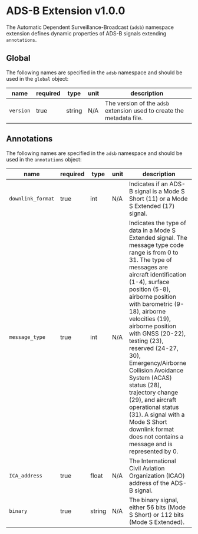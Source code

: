 # ADS-B Extension v1.0.0
The Automatic Dependent Surveillance-Broadcast (`adsb`) namespace extension defines dynamic properties of ADS-B signals extending `annotations`.

## Global
The following names are specified in the `adsb` namespace and should be used in the `global` object:

|name|required|type|unit|description|
|----|--------------|-------|-------|-----------|
|`version`|true|string|N/A|The version of the `adsb` extension used to create the metadata file.|

## Annotations
The following names are specified in the `adsb` namespace and should be used in the `annotations` object:

|name|required|type|unit|description|
|----|--------------|-------|-------|-----------|
|`downlink_format`|true|int|N/A|Indicates if an ADS-B signal is a Mode S Short (11) or a Mode S Extended (17) signal.|
|`message_type`|true|int|N/A|Indicates the type of data in a Mode S Extended signal.  The message type code range is from 0 to 31. The type of messages are aircraft identification (1-4), surface position (5-8), airborne position with barometric (9-18), airborne velocities (19), airborne position with GNSS (20-22), testing (23), reserved (24-27, 30), Emergency/Airborne Collision Avoidance System (ACAS) status (28), trajectory change (29), and aircraft operational status (31).  A signal with a Mode S Short downlink format does not contains a message and is represented by 0.
|`ICA_address`|true|float|N/A|The International Civil Aviation Organization (ICAO) address of the ADS-B signal.|
|`binary`|true|string|N/A|The binary signal, either 56 bits (Mode S Short) or 112 bits (Mode S Extended).|